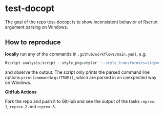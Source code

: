 
# test-docopt

<!-- badges: start -->
<!-- badges: end -->

The goal of the repo test-docopt is to show inconsistent behavior of Rscript 
argument parsing on Windows.

## How to reproduce

**locally**
run any of the commands in `.github/workflows/main.yaml`, e.g. 

```r
Rscript analysis/script --style_pkg=styler '--style_transformers=tidyverse_style(scope = "none")' file1 file2
```

and observe the output. The script only prints the parsed command line options
`print(commandArgs(TRUE))`, which are parsed in an unexpected way on Windows.

**GitHub Actions**

Fork the repo and push it to GitHub and see the output of the tasks `reprex-1`,
`reprex-2` and `reprex-3`.